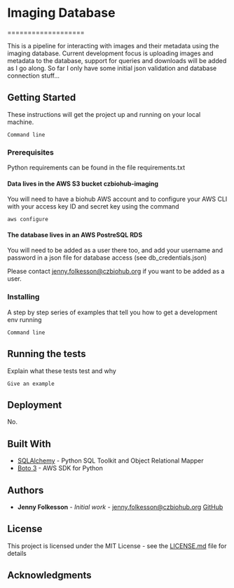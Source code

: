 # Imaging Database
===================

This is a pipeline for interacting with images and their metadata using the imaging database.
Current development focus is uploading images and metadata to the database,
support for queries and downloads will be added as I go along.
So far I only have some initial json validation and database connection stuff...

## Getting Started

These instructions will get the project up and running on your local machine.

```
Command line
```

### Prerequisites

Python requirements can be found in the file requirements.txt

####  Data lives in the AWS S3 bucket czbiohub-imaging
You will need to have a biohub AWS account and to configure your AWS CLI with your access key ID and secret key using the command
```
aws configure
```
#### The database lives in an AWS PostreSQL RDS
You will need to be added as a user there too, and add your username and password in a json file
for database access (see db_credentials.json)

Please contact jenny.folkesson@czbiohub.org if you want to be added as a user.

### Installing

A step by step series of examples that tell you how to get a development env running

```
Command line
```

## Running the tests

Explain what these tests test and why

```
Give an example
```

## Deployment

No.

## Built With

* [SQLAlchemy](https://www.sqlalchemy.org/) - Python SQL Toolkit and Object Relational Mapper
* [Boto 3](https://boto3.readthedocs.io/en/latest/) - AWS SDK for Python

## Authors

* **Jenny Folkesson** - *Initial work* - jenny.folkesson@czbiohub.org [GitHub](https://github.com/jennyfolkesson)

## License

This project is licensed under the MIT License - see the [LICENSE.md](LICENSE.md) file for details

## Acknowledgments
